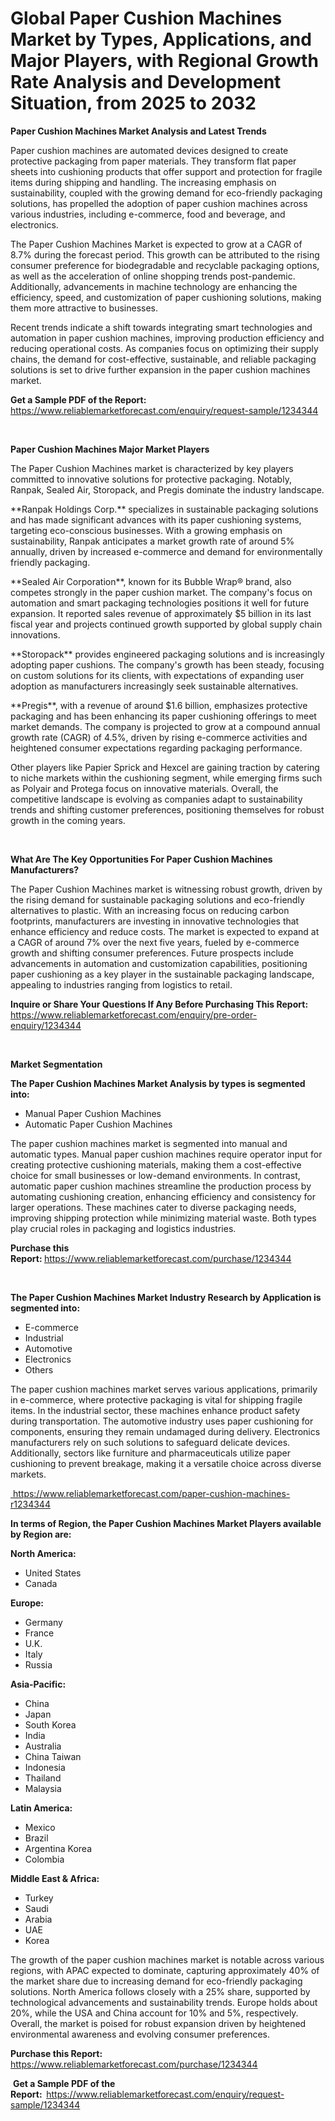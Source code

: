 <p><h1>Global Paper Cushion Machines Market by Types, Applications, and Major Players, with Regional Growth Rate Analysis and Development Situation, from 2025 to 2032</h1></p><p><strong>Paper Cushion Machines Market Analysis and Latest Trends</strong></p>
<p><p>Paper cushion machines are automated devices designed to create protective packaging from paper materials. They transform flat paper sheets into cushioning products that offer support and protection for fragile items during shipping and handling. The increasing emphasis on sustainability, coupled with the growing demand for eco-friendly packaging solutions, has propelled the adoption of paper cushion machines across various industries, including e-commerce, food and beverage, and electronics.</p><p>The Paper Cushion Machines Market is expected to grow at a CAGR of 8.7% during the forecast period. This growth can be attributed to the rising consumer preference for biodegradable and recyclable packaging options, as well as the acceleration of online shopping trends post-pandemic. Additionally, advancements in machine technology are enhancing the efficiency, speed, and customization of paper cushioning solutions, making them more attractive to businesses. </p><p>Recent trends indicate a shift towards integrating smart technologies and automation in paper cushion machines, improving production efficiency and reducing operational costs. As companies focus on optimizing their supply chains, the demand for cost-effective, sustainable, and reliable packaging solutions is set to drive further expansion in the paper cushion machines market.</p></p>
<p><strong>Get a Sample PDF of the Report:&nbsp;</strong> <a href="https://www.reliablemarketforecast.com/enquiry/request-sample/1234344?utm_campaign=1893&utm_medium=2&utm_source=Github&utm_content=ia&utm_term=16042025&utm_id=paper-cushion-machines">https://www.reliablemarketforecast.com/enquiry/request-sample/1234344</a></p>
<p>&nbsp;</p>
<p><strong>Paper Cushion Machines Major Market Players</strong></p>
<p><p>The Paper Cushion Machines market is characterized by key players committed to innovative solutions for protective packaging. Notably, Ranpak, Sealed Air, Storopack, and Pregis dominate the industry landscape. </p><p>**Ranpak Holdings Corp.** specializes in sustainable packaging solutions and has made significant advances with its paper cushioning systems, targeting eco-conscious businesses. With a growing emphasis on sustainability, Ranpak anticipates a market growth rate of around 5% annually, driven by increased e-commerce and demand for environmentally friendly packaging.</p><p>**Sealed Air Corporation**, known for its Bubble Wrap® brand, also competes strongly in the paper cushion market. The company's focus on automation and smart packaging technologies positions it well for future expansion. It reported sales revenue of approximately $5 billion in its last fiscal year and projects continued growth supported by global supply chain innovations.</p><p>**Storopack** provides engineered packaging solutions and is increasingly adopting paper cushions. The company's growth has been steady, focusing on custom solutions for its clients, with expectations of expanding user adoption as manufacturers increasingly seek sustainable alternatives.</p><p>**Pregis**, with a revenue of around $1.6 billion, emphasizes protective packaging and has been enhancing its paper cushioning offerings to meet market demands. The company is projected to grow at a compound annual growth rate (CAGR) of 4.5%, driven by rising e-commerce activities and heightened consumer expectations regarding packaging performance.</p><p>Other players like Papier Sprick and Hexcel are gaining traction by catering to niche markets within the cushioning segment, while emerging firms such as Polyair and Protega focus on innovative materials. Overall, the competitive landscape is evolving as companies adapt to sustainability trends and shifting customer preferences, positioning themselves for robust growth in the coming years.</p></p>
<p>&nbsp;</p>
<p><strong>What Are The Key Opportunities For Paper Cushion Machines Manufacturers?</strong></p>
<p><p>The Paper Cushion Machines market is witnessing robust growth, driven by the rising demand for sustainable packaging solutions and eco-friendly alternatives to plastic. With an increasing focus on reducing carbon footprints, manufacturers are investing in innovative technologies that enhance efficiency and reduce costs. The market is expected to expand at a CAGR of around 7% over the next five years, fueled by e-commerce growth and shifting consumer preferences. Future prospects include advancements in automation and customization capabilities, positioning paper cushioning as a key player in the sustainable packaging landscape, appealing to industries ranging from logistics to retail.</p></p>
<p><strong>Inquire or Share Your Questions If Any Before Purchasing This Report:</strong> <a href="https://www.reliablemarketforecast.com/enquiry/pre-order-enquiry/1234344?utm_campaign=1893&utm_medium=2&utm_source=Github&utm_content=ia&utm_term=16042025&utm_id=paper-cushion-machines">https://www.reliablemarketforecast.com/enquiry/pre-order-enquiry/1234344</a></p>
<p>&nbsp;</p>
<p><strong>Market Segmentation</strong></p>
<p><strong>The Paper Cushion Machines Market Analysis by types is segmented into:</strong></p>
<p><ul><li>Manual Paper Cushion Machines</li><li>Automatic Paper Cushion Machines</li></ul></p>
<p><p>The paper cushion machines market is segmented into manual and automatic types. Manual paper cushion machines require operator input for creating protective cushioning materials, making them a cost-effective choice for small businesses or low-demand environments. In contrast, automatic paper cushion machines streamline the production process by automating cushioning creation, enhancing efficiency and consistency for larger operations. These machines cater to diverse packaging needs, improving shipping protection while minimizing material waste. Both types play crucial roles in packaging and logistics industries.</p></p>
<p><strong>Purchase this Report:&nbsp;</strong><a href="https://www.reliablemarketforecast.com/purchase/1234344?utm_campaign=1893&utm_medium=2&utm_source=Github&utm_content=ia&utm_term=16042025&utm_id=paper-cushion-machines">https://www.reliablemarketforecast.com/purchase/1234344</a></p>
<p>&nbsp;</p>
<p><strong>The Paper Cushion Machines Market Industry Research by Application is segmented into:</strong></p>
<p><ul><li>E-commerce</li><li>Industrial</li><li>Automotive</li><li>Electronics</li><li>Others</li></ul></p>
<p><p>The paper cushion machines market serves various applications, primarily in e-commerce, where protective packaging is vital for shipping fragile items. In the industrial sector, these machines enhance product safety during transportation. The automotive industry uses paper cushioning for components, ensuring they remain undamaged during delivery. Electronics manufacturers rely on such solutions to safeguard delicate devices. Additionally, sectors like furniture and pharmaceuticals utilize paper cushioning to prevent breakage, making it a versatile choice across diverse markets.</p></p>
<p><a href="https://www.reliablemarketforecast.com/paper-cushion-machines-r1234344?utm_campaign=1893&utm_medium=2&utm_source=Github&utm_content=ia&utm_term=16042025&utm_id=paper-cushion-machines">&nbsp;https://www.reliablemarketforecast.com/paper-cushion-machines-r1234344</a></p>
<p><strong>In terms of Region, the Paper Cushion Machines Market Players available by Region are:</strong></p>
<p>
    <p> <strong> North America: </strong>
        <ul>
            <li>United States</li>
            <li>Canada</li>
        </ul>
        </p> 
    <p> <strong> Europe: </strong>
        <ul>
            <li>Germany</li>
            <li>France</li>
            <li>U.K.</li>
            <li>Italy</li>
            <li>Russia</li>
        </ul>
        </p> 
    <p> <strong> Asia-Pacific: </strong>
        <ul>
            <li>China</li>
            <li>Japan</li>
            <li>South Korea</li>
            <li>India</li>
            <li>Australia</li>
            <li>China Taiwan</li>
            <li>Indonesia</li>
            <li>Thailand</li>
            <li>Malaysia</li>
        </ul>
        </p> 
    <p> <strong> Latin America: </strong>
        <ul>
            <li>Mexico</li>
            <li>Brazil</li>
            <li>Argentina Korea</li>
            <li>Colombia</li>
        </ul>
        </p> 
    <p> <strong> Middle East & Africa: </strong>
        <ul>
            <li>Turkey</li>
            <li>Saudi</li>
            <li>Arabia</li>
            <li>UAE</li>
            <li>Korea</li>
        </ul>
    </p>
    </p>
<p><p>The growth of the paper cushion machines market is notable across various regions, with APAC expected to dominate, capturing approximately 40% of the market share due to increasing demand for eco-friendly packaging solutions. North America follows closely with a 25% share, supported by technological advancements and sustainability trends. Europe holds about 20%, while the USA and China account for 10% and 5%, respectively. Overall, the market is poised for robust expansion driven by heightened environmental awareness and evolving consumer preferences.</p></p>
<p><strong>Purchase this Report: </strong><a href="https://www.reliablemarketforecast.com/purchase/1234344?utm_campaign=1893&utm_medium=2&utm_source=Github&utm_content=ia&utm_term=16042025&utm_id=paper-cushion-machines">https://www.reliablemarketforecast.com/purchase/1234344</a></p>
<p>&nbsp;<strong>Get a Sample PDF of the Report:&nbsp;&nbsp;</strong><a href="https://www.reliablemarketforecast.com/enquiry/request-sample/1234344?utm_campaign=1893&utm_medium=2&utm_source=Github&utm_content=ia&utm_term=16042025&utm_id=paper-cushion-machines">https://www.reliablemarketforecast.com/enquiry/request-sample/1234344</a></p>
<p><strong></strong></p>
<p><p></p><p></p><p></p></p>